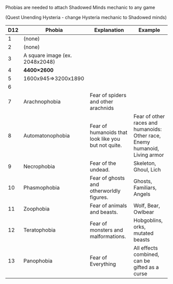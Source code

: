 Phobias are needed to attach Shadowed Minds mechanic to any game

(Quest Unending Hysteria - change Hysteria mechanic to  Shadowed minds)

| D12 | Phobia                         | Explanation                                         | Example                                                                          |
| --- | ------------------------------ | --------------------------------------------------- | -------------------------------------------------------------------------------- |
| 1   | (none)                         |                                                     |                                                                                  |
| 2   | (none)                         |                                                     |                                                                                  |
| 3   | A square image (ex. 2048x2048) |                                                     |                                                                                  |
| 4   | **4400×2600**                  |                                                     |                                                                                  |
| 5   | 1600x945=>3200x1890            |                                                     |                                                                                  |
| 6   |                                |                                                     |                                                                                  |
| 7   | Arachnophobia                  | Fear of spiders and other arachnids                 |                                                                                  |
| 8   | Automatonophobia               | Fear of humanoids that look like you but not quite. | Fear of other races and humanoids:<br>Other race,  Enemy  humanoid, Living armor |
| 9   | Necrophobia                    | Fear of the undead.                                 | Skeleton, Ghoul, Lich                                                            |
| 10  | Phasmophobia                   | Fear of ghosts and otherworldly figures.            | Ghosts, Familiars, Angels                                                        |
| 11  | Zoophobia                      | Fear of animals and beasts.                         | Wolf, Bear, Owlbear                                                              |
| 12  | Teratophobia                   | Fear of monsters and malformations.                 | Hobgoblins, orks, mutated beasts                                                 |
| 13  | Panophobia                     | Fear  of Everything                                 | All effects combined, can be gifted as a curse                                   |
